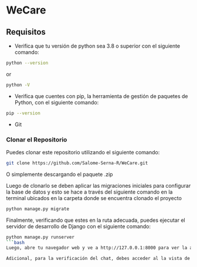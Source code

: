 # WeCare
## Requisitos

- Verifica que tu versión de python sea 3.8 o superior con el siguiente comando:
```bash
python --version
```
or
```bash
python -V
```

- Verifica que cuentes con pip, la herramienta de gestión de paquetes de Python, con el siguiente comando:
```bash
pip --version
```

- Git

### Clonar el Repositorio

Puedes clonar este repositorio utilizando el siguiente comando:
```bash
git clone https://github.com/Salome-Serna-R/WeCare.git
```
O simplemente descargando el paquete .zip

Luego de clonarlo se deben aplicar las migraciones iniciales para configurar la base de datos y esto se hace a través del siguiente comando en la terminal ubicados en la carpeta donde se encuentra clonado el proyecto
```bash
python manage.py migrate
```

Finalmente, verificando que estes en la ruta adecuada, puedes ejecutar el servidor de desarrollo de Django con el siguiente comando:
```bash
python manage.py runserver
```bash
Luego, abre tu navegador web y ve a http://127.0.0.1:8000 para ver la aplicación en funcionamiento.

Adicional, para la verificación del chat, debes acceder al la vista de administrador http://127.0.0.1:8000/admin/ Luego de iniciar sesión con un usuario, debes pegar la siguiente ruta http://127.0.0.1:8000/ms/nombre y en "nombre" poner el nombre de la persona con la que desea iniciar o continuar una conversación.
